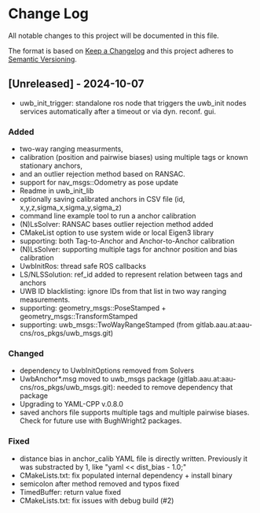 # Change Log
All notable changes to this project will be documented in this file.
 
The format is based on [Keep a Changelog](http://keepachangelog.com/)
and this project adheres to [Semantic Versioning](http://semver.org/).
 
## [Unreleased] - 2024-10-07

- uwb_init_trigger: standalone ros node that triggers the uwb_init nodes services automatically after a timeout or via dyn. reconf. gui. 
 
### Added

- two-way ranging measurments, 
- calibration (position and pairwise biases) using multiple tags or known stationary anchors,
- and an outlier rejection method based on RANSAC.
- support for nav_msgs::Odometry as pose update
- Readme in uwb_init_lib
- optionally saving calibrated anchors in CSV file (id, x,y,z,sigma_x,sigma_y,sigma_z) 
- command line example tool to run a anchor calibration  
- (N)LsSolver: RANSAC bases outlier rejection method added
- CMakeList option to use system wide or local Eigen3 library
- supporting: both Tag-to-Anchor and Anchor-to-Anchor calibration  
- (N)LsSolver: supporting multiple tags for anchnor position and bias calibration
- UwbInitRos: thread safe ROS callbacks
- LS/NLSSolution: ref_id added to represent relation between tags and anchors 
- UWB ID blacklisting: ignore IDs from that list in two way ranging measurements.
- supporting: geometry_msgs::PoseStamped + geometry_msgs::TransformStamped
- supporting: uwb_msgs::TwoWayRangeStamped (from gitlab.aau.at:aau-cns/ros_pkgs/uwb_msgs.git) 

### Changed

- dependency to UwbInitOptions removed from Solvers
- UwbAnchor*.msg moved to uwb_msgs package (gitlab.aau.at:aau-cns/ros_pkgs/uwb_msgs.git): needed to remove dependency that package
- Upgrading to YAML-CPP v.0.8.0 
- saved anchors file supports multiple tags and multiple pairwise biases. Check for future use with BughWright2 packages. 

### Fixed

- distance bias in anchor_calib YAML file is directly written. Previously it was substracted by 1, like "yaml << dist_bias - 1.0;" 
- CMakeLists.txt: fix populated internal dependency + install binary
- semicolon after method removed and typos fixed
- TimedBuffer: return value fixed
- CMakeLists.txt: fix issues with debug build (#2)
